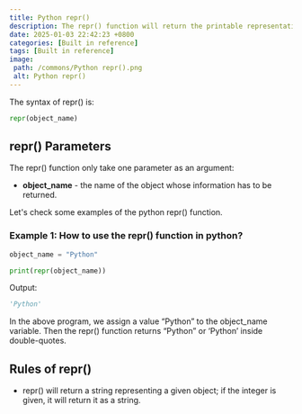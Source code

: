 ```yaml
---
title: Python repr()
description: The repr() function will return the printable representation of all information regarding the given object.
date: 2025-01-03 22:42:23 +0800
categories: [Built in reference]
tags: [Built in reference]
image:
 path: /commons/Python repr().png
 alt: Python repr()
---
```


The syntax of repr() is:

```python
repr(object_name)

```

## repr() Parameters

The repr() function only take one parameter as an argument:

* **object\_name** \- the name of the object whose information has to be returned.

Let's check some examples of the python repr() function.

### Example 1: How to use the repr() function in python?

```python
object_name = "Python"

print(repr(object_name))

```

Output:

```python
'Python'

```

In the above program, we assign a value “Python” to the object\_name variable. Then the repr() function returns “Python” or ‘Python’ inside double-quotes.

## Rules of repr()

* repr() will return a string representing a given object; if the integer is given, it will return it as a string.